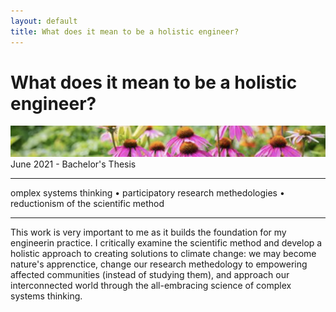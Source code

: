 ```yaml
---
layout: default
title: What does it mean to be a holistic engineer?
---
```

# What does it mean to be a holistic engineer?
![](media/banner-holism.png)
June 2021 - Bachelor's Thesis
____________ 
omplex systems thinking • participatory research methedologies • reductionism of the scientific method
____________
This work is very important to me as it builds the foundation for my engineerin practice. I critically examine the scientific method and develop a holistic approach to creating solutions to climate change: we may become nature's apprenctice, change our research methedology to empowering  affected communities (instead of studying them), and approach our interconnected world through the all-embracing science of complex systems thinking.